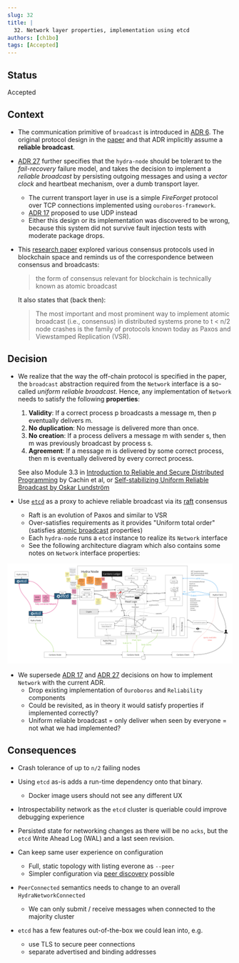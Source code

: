```yaml
---
slug: 32
title: |
  32. Network layer properties, implementation using etcd
authors: [ch1bo]
tags: [Accepted]
---
```


## Status

Accepted

## Context

- The communication primitive of `broadcast` is introduced in [ADR 6](/adr/6). The original protocol design in the [paper](https://eprint.iacr.org/2020/299.pdf) and that ADR implicitly assume a **reliable broadcast**.

- [ADR 27](/adr/27) further specifies that the `hydra-node` should be tolerant to the _fail-recovery_ failure model, and takes the decision to implement a _reliable broadcast_ by persisting outgoing messages and using a _vector clock_ and heartbeat mechanism, over a dumb transport layer.
  - The current transport layer in use is a simple _FireForget_ protocol over TCP connections implemented using `ouroboros-framework`.
  - [ADR 17](/adr/17) proposed to use UDP instead
  - Either this design or its implementation was discovered to be wrong, because this system did not survive fault injection tests with moderate package drops. 

- This [research paper](https://arxiv.org/pdf/1707.01873) explored various consensus protocols used in blockchain space and reminds us of the correspondence between consensus and broadcasts:

  > the form of consensus relevant for blockchain is technically known as atomic broadcast

  It also states that (back then):

  > The most important and most prominent way to implement atomic broadcast (i.e., consensus) in distributed systems prone to t < n/2 node crashes is the family of protocols known today as Paxos and Viewstamped Replication (VSR).

## Decision

- We realize that the way the off-chain protocol is specified in the paper, the `broadcast` abstraction required from the `Network` interface is a so-called _uniform reliable broadcast_. Hence, any implementation of `Network` needs to satisfy the following **properties**:

  1. **Validity**: If a correct process p broadcasts a message m, then p eventually delivers m.
  2. **No duplication**: No message is delivered more than once.
  3. **No creation**: If a process delivers a message m with sender s, then m was previously broadcast by process s.
  4. **Agreement**: If a message m is delivered by some correct process, then m is eventually delivered by every correct process.

  See also Module 3.3 in [Introduction to Reliable and Secure Distributed Programming](https://www.distributedprogramming.net) by Cachin et al, or [Self-stabilizing Uniform Reliable Broadcast by Oskar Lundström](https://arxiv.org/abs/2001.03244)

- Use [`etcd`](https://etcd.io/) as a proxy to achieve reliable broadcast via its [raft](https://raft.github.io/) consensus
  - Raft is an evolution of Paxos and similar to VSR
  - Over-satisfies requirements as it provides "Uniform total order" (satisfies [atomic broadcast](https://en.m.wikipedia.org/wiki/Atomic_broadcast) properties)
  - Each `hydra-node` runs a `etcd` instance to realize its `Network` interface
  - See the following architecture diagram which also contains some notes on `Network` interface properties:

![](./2024-09-19-etcd-network-draft.jpg)

- We supersede [ADR 17](/adr/17) and [ADR 27](/adr/27) decisions on how to implement `Network` with the current ADR.
  - Drop existing implementation of `Ouroboros` and `Reliability` components
  - Could be revisited, as in theory it would satisfy properties if implemented correctly?
  - Uniform reliable broadcast = only deliver when seen by everyone = not what we had implemented?

## Consequences

- Crash tolerance of up to `n/2` failing nodes

- Using `etcd` as-is adds a run-time dependency onto that binary.
  - Docker image users should not see any different UX

- Introspectability network as the `etcd` cluster is queriable could improve debugging experience

- Persisted state for networking changes as there will be no `acks`, but the `etcd` Write Ahead Log (WAL) and a last seen revision.

- Can keep same user experience on configuration
  - Full, static topology with listing everone as `--peer`
  - Simpler configuration via [peer discovery](https://etcd.io/docs/v3.5/op-guide/clustering/#discovery) possible

- `PeerConnected` semantics needs to change to an overall `HydraNetworkConnected`
  - We can only submit / receive messages when connected to the majority cluster

- `etcd` has a few features out-of-the-box we could lean into, e.g.
  - use TLS to secure peer connections
  - separate advertised and binding addresses 
